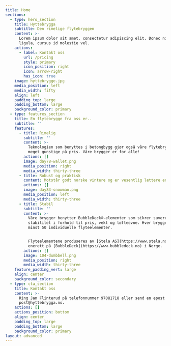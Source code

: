 ```yaml
---
title: Home
sections:
  - type: hero_section
    title: Hyttebrygga
    subtitle: Den rimelige flytebryggen
    content: >-
      Lorem ipsum dolor sit amet, consectetur adipiscing elit. Donec nisl
      ligula, cursus id molestie vel.
    actions:
      - label: Kontakt oss
        url: /pricing
        style: primary
        icon_position: right
        icon: arrow-right
        has_icon: true
    image: hyttebrygge.jpg
    media_position: left
    media_width: fifty
    align: left
    padding_top: large
    padding_bottom: large
    background_color: primary
  - type: features_section
    title: En flytebrygge fra oss er..
    subtitle: ''
    features:
      - title: Rimelig
        subtitle: ''
        content: >-
          Teknologien som benyttes i betongbygg gjør også våre flytebrygger
          meget gunstige på pris. Våre brygger er for alle!
        actions: []
        image: day78-wallet.png
        media_position: right
        media_width: thirty-three
      - title: Robust og praktisk
        content: Motstår godt norske vintere og er vesentlig lettere enn betongbrygger.
        actions: []
        image: day83-snowman.png
        media_position: left
        media_width: thirty-three
      - title: Stabil
        subtitle: ''
        content: >-
          Våre brygger benytter BubbleDeck®-elementer som sikrer suveren
          stabilitet i forhold til pris, vekt og løfteevne. Hver brygge har
          minst 50 individuelle flyteelementer.


          Flyteelementene produseres av [Stela AS](https://www.stela.no) som har
          enerett på [BubbleDeck](https://www.bubbledeck.no) i Norge.
        actions: []
        image: 104-dumbbell.png
        media_position: right
        media_width: thirty-three
    feature_padding_vert: large
    align: center
    background_color: secondary
  - type: cta_section
    title: Kontakt oss
    content: >-
      Ring Jan Flinterud på telefonnummer 97081718 eller send en epost til
      post@hyttebrygga.no.
    actions: []
    actions_position: bottom
    align: center
    padding_top: large
    padding_bottom: large
    background_color: primary
layout: advanced
---
```


